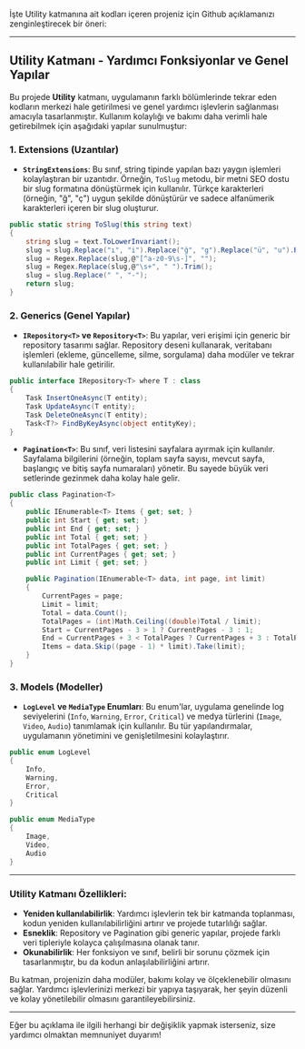 İşte Utility katmanına ait kodları içeren projeniz için Github açıklamanızı zenginleştirecek bir öneri:

---

## Utility Katmanı - Yardımcı Fonksiyonlar ve Genel Yapılar

Bu projede **Utility** katmanı, uygulamanın farklı bölümlerinde tekrar eden kodların merkezi hale getirilmesi ve genel yardımcı işlevlerin sağlanması amacıyla tasarlanmıştır. Kullanım kolaylığı ve bakımı daha verimli hale getirebilmek için aşağıdaki yapılar sunulmuştur:

### **1. Extensions (Uzantılar)**
- **`StringExtensions`**: Bu sınıf, string tipinde yapılan bazı yaygın işlemleri kolaylaştıran bir uzantıdır. Örneğin, `ToSlug` metodu, bir metni SEO dostu bir slug formatına dönüştürmek için kullanılır. Türkçe karakterleri (örneğin, "ğ", "ç") uygun şekilde dönüştürür ve sadece alfanümerik karakterleri içeren bir slug oluşturur.

```csharp
public static string ToSlug(this string text)
{
    string slug = text.ToLowerInvariant();
    slug = slug.Replace("ı", "i").Replace("ğ", "g").Replace("ü", "u").Replace("ş", "s").Replace("ö", "o").Replace("ç", "c");
    slug = Regex.Replace(slug,@"[^a-z0-9\s-]", "");
    slug = Regex.Replace(slug,@"\s+", " ").Trim();
    slug = slug.Replace(" ", "-");
    return slug;
}
```

### **2. Generics (Genel Yapılar)**
- **`IRepository<T>` ve `Repository<T>`**: Bu yapılar, veri erişimi için generic bir repository tasarımı sağlar. Repository deseni kullanarak, veritabanı işlemleri (ekleme, güncelleme, silme, sorgulama) daha modüler ve tekrar kullanılabilir hale getirilir.
  
```csharp
public interface IRepository<T> where T : class
{
    Task InsertOneAsync(T entity);
    Task UpdateAsync(T entity);
    Task DeleteOneAsync(T entity);
    Task<T?> FindByKeyAsync(object entityKey);
}
```

- **`Pagination<T>`**: Bu sınıf, veri listesini sayfalara ayırmak için kullanılır. Sayfalama bilgilerini (örneğin, toplam sayfa sayısı, mevcut sayfa, başlangıç ve bitiş sayfa numaraları) yönetir. Bu sayede büyük veri setlerinde gezinmek daha kolay hale gelir.

```csharp
public class Pagination<T>
{
    public IEnumerable<T> Items { get; set; }
    public int Start { get; set; }
    public int End { get; set; }
    public int Total { get; set; }
    public int TotalPages { get; set; }
    public int CurrentPages { get; set; }
    public int Limit { get; set; }

    public Pagination(IEnumerable<T> data, int page, int limit)
    {
        CurrentPages = page;
        Limit = limit;
        Total = data.Count();
        TotalPages = (int)Math.Ceiling((double)Total / limit);
        Start = CurrentPages - 3 > 1 ? CurrentPages - 3 : 1;
        End = CurrentPages + 3 < TotalPages ? CurrentPages + 3 : TotalPages;
        Items = data.Skip((page - 1) * limit).Take(limit);
    }
}
```

### **3. Models (Modeller)**
- **`LogLevel` ve `MediaType` Enumları**: Bu enum'lar, uygulama genelinde log seviyelerini (`Info`, `Warning`, `Error`, `Critical`) ve medya türlerini (`Image`, `Video`, `Audio`) tanımlamak için kullanılır. Bu tür yapılandırmalar, uygulamanın yönetimini ve genişletilmesini kolaylaştırır.

```csharp
public enum LogLevel
{
    Info,
    Warning,
    Error,
    Critical
}
```

```csharp
public enum MediaType
{
    Image,
    Video,
    Audio
}
```

---

### **Utility Katmanı Özellikleri:**
- **Yeniden kullanılabilirlik**: Yardımcı işlevlerin tek bir katmanda toplanması, kodun yeniden kullanılabilirliğini artırır ve projede tutarlılığı sağlar.
- **Esneklik**: Repository ve Pagination gibi generic yapılar, projede farklı veri tipleriyle kolayca çalışılmasına olanak tanır.
- **Okunabilirlik**: Her fonksiyon ve sınıf, belirli bir sorunu çözmek için tasarlanmıştır, bu da kodun anlaşılabilirliğini artırır.

Bu katman, projenizin daha modüler, bakımı kolay ve ölçeklenebilir olmasını sağlar. Yardımcı işlevlerinizi merkezi bir yapıya taşıyarak, her şeyin düzenli ve kolay yönetilebilir olmasını garantileyebilirsiniz.

---

Eğer bu açıklama ile ilgili herhangi bir değişiklik yapmak isterseniz, size yardımcı olmaktan memnuniyet duyarım!
